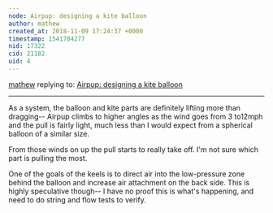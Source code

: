 ```yaml
---
node: Airpup: designing a kite balloon
author: mathew
created_at: 2018-11-09 17:24:37 +0000
timestamp: 1541784277
nid: 17322
cid: 21182
uid: 4
---
```




[mathew](../profile/mathew) replying to: [Airpup: designing a kite balloon](../notes/mathew/10-18-2018/airpup-designing-a-kite-balloon)

----
As a system, the balloon and kite parts are definitely lifting more than dragging-- Airpup climbs to higher angles as the wind goes from 3 to12mph and the pull is fairly light, much less than I would expect from a spherical balloon of a similar size.

From those winds on up the pull starts to really take off.  I'm not sure which part is pulling the most.

One of the goals of the keels is to direct air into the low-pressure zone behind the balloon and increase air attachment on the back side. This is highly speculative though-- I have no proof this is what's happening, and need to do string and flow tests to verify.
